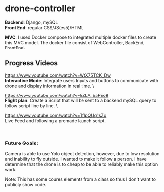# drone-controller

**Backend**: Django, mySQL \
**Front End**: regular CSS/JS(es5)/HTML

**MVC**:
I used Docker compose to integrated multiple docker files to create this MVC model. The docker file consist of WebController, BackEnd, FrontEnd.

## Progress Videos

https://www.youtube.com/watch?v=WtX75TCK_Dw \
**Interactive Mode**: Integrate users Inputs and buttons to communicate with drone and display information in real time. \

https://www.youtube.com/watch?v=EZLA_baFEo8 \
**Flight plan**: Create a Script that will be sent to a backend mySQL query to follow script line by line. \

https://www.youtube.com/watch?v=TflpQUq1sZo \
Live Feed and following a premade launch script.

<br/>

### Future Goals:

Camera is able to use Yolo object detection, however, due to low resolution and inability to fly outside. I wanted to make it follow a person. I have determine that the drone is to cheap to be able to reliably make this option work.

Note: This has some coures elements from a class so thus I don't want to publicly show code. 
